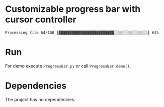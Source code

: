 # Customizable progress bar with cursor controller

```
Processing file 64/100 ║▓▓▓▓▓▓▓▓▓▓▓▓▓▓▓▓▓▓▓▓▓▓▓▓▓░░░░░░░░░░░░░░░║ 64%
```

# Run

For demo execute `ProgressBar.py` or call `ProgressBar.demo()`.

# Dependencies

The project has no dependencies.
